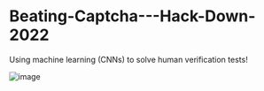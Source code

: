 # Beating-Captcha---Hack-Down-2022
Using machine learning (CNNs) to solve human verification tests!

![image](https://user-images.githubusercontent.com/108239710/201531992-1d5bf63e-2dba-49e7-9f0b-ff44267db8e1.png)
